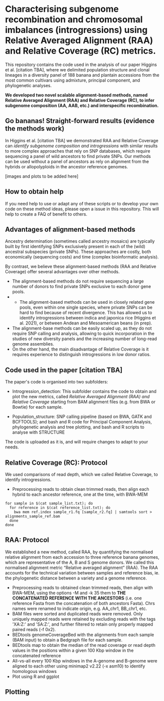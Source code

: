 # Characterising subgenome recombination and chromosomal imbalances (introgressions) using Relative Averaged Alignment (RAA) and Relative Coverage (RC) metrics.


This repository contains the code used in the analysis of our paper Higgins et al. [citation TBA], where we delimited population structure and clonal lineages in a diversity panel of 188 banana and plantain accessions from the most common cultivars using admixture, principal component, and phylogenetic analyses. 

**We developed two novel scalable alignment-based methods, named Relative Averaged Alignment (RAA) and Relative Coverage (RC), to infer subgenome composition (AA, AAB, etc.) and interspecific recombination.** 


## Go bananas! Straight-forward results (evidence the methods work)

In Higgins et al. [citation TBA] we demonstrated RAA and Relative Coverage can *identify subgenome composition and introgressions* with similar results to more complex approaches that rely on SNP databases, which require sequencing a panel of wild ancestors to find private SNPs. Our methods can be used without a panel of ancestors as rely on alignment from the hybrids or allopolyploids in the ancestor reference genomes.

[images and plots to be added here]


## How to obtain help
If you need help to use or adapt any of these scripts or to develop your own code on these method ideas, please open a issue in this repository. This will help to create a FAQ of benefit to others.


## Advantages of alignment-based methods
Ancestry determination (sometimes called ancestry mosaics) are typically built by first identifying SNPs exclusively present in each of the (wild) ancestral subspecies (private SNPs). 
These approaches are costly, both economically (sequencing costs) and time (complex bioinformatic analysis). 

By contrast, we believe these alignment-based methods (RAA and Relative Coverage) offer several advantages over other methods. 
- The alignment-based methods do not require sequencing a large number of donors to find private SNPs exclusive to each donor gene pools.
- - The alignment-based methods can be used in closely related gene pools, even within one single species, where private SNPs can be hard to find because of recent divergence. This has allowed us to identify introgressions between indica and japonica rice (Higgins et al. 2021), or between Andean and Mesoamerican beans (in prep).
- The alignment-base methods can be easily scaled up, as they do not require SNP calling and analysis, allowing to quick incorporation in the studies of new diversity panels and the increasing number of long-read genome assemblies.
- On the other hand, the main disadvantage of Relative Coverage is it requires experience to distinguish introgressions in low donor ratios.


## Code used in the paper [citation TBA]
The paper's code is organised into two subfolders:

- Introgression_detection: This subfolder contains the code to obtain and plot the new metrics, called *Relative Averaged Alignment (RAA) and Relative Coverage* starting from BAM alignment files (e.g. from BWA or Bowtie) for each sample.

- Population_structure: SNP calling pipeline (based on BWA, GATK and BCFTOOLS); and bash and R code for Principal Component Analysis, phylogenetic analysis and tree plotting, and bash and R scripts to analyse with STRUCTURE 

The code is uploaded as it is, and will require changes to adapt to your needs.


## Relative Coverage (RC): Protocol


We used comparisons of read depth, which we called Relative Coverage, to identify introgressions. 

- Preprocessing reads to obtain clean trimmed reads, then align each hybrid to each ancestor reference, one at the time, with BWA-MEM
```
for sample in $(cat sample_list.txt); do
  for reference in $(cat reference_list.txt); do
    bwa mem ref.index sample_r1.fq [sample_r2.fq] | samtools sort > alignments_sample_ref.bam
  done
done
```

## RAA: Protocol
We established a new method, called RAA, by quantifying the normalised relative alignment from each accession to three reference banana genomes, which are representative of the A, B and S genome donors. We called this normalised alignment metric “Relative averaged alignment” (RAA). The RAA accounts for the technical variation between samples and reference bias, ie. the phylogenetic distance between a variety and a genome reference. 


- Preprocessing reads to obtained clean trimmed reads, then align with BWA-MEM, using the options -M and -k 35 them to **THE CONCATENATED REFERENCE WITH THE ANCESTORS** (i.e. one reference Fasta from the concatenation of both ancestors Fasta). Chrs names were renamed to indicate origin, e.g. AA_chr1, BB_chr1, etc.
- BAM files were sorted and duplicated reads were removed. Only uniquely mapped reads were retained by excluding reads with the tags 'XA:Z:' and 'SA:Z:', and further filtered to retain only properly mapped paired reads (-f 0x2).
- BEDtools genomeCoverageBed with the alignments from each sample (BAM input) to obtain a Bedgraph file for each sample.
- BEDtools map to obtain the median of the read coverage or read depth values in the positions within a given 100 Kbp window in the concatenated reference
- All-vs-all every 100 Kbp windows in the A-genome and B-genome were aligned to each other using minimap2 v2.22 (-x asm10) to identify homologous windows
- Plot using R and ggplot


## Plotting

